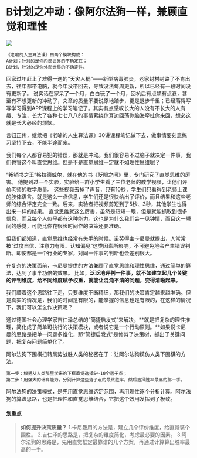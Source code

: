 # B计划之冲动：像阿尔法狗一样，兼顾直觉和理性
![](https://upload-images.jianshu.io/upload_images/3061147-026297f0b2fbe49f.png?imageMogr2/auto-orient/strip%7CimageView2/2/w/1240)

```
《老喻的人生算法课》由两个模块构成：
A计划：针对的是你内部世界的不确定性；
B计划，针对的是你外部世界的不确定性。
```
回家过年赶上了难得一遇的“天灾人祸”——新型病毒肺炎，老家封村封路了不肯出去，往年都带电脑，就今年没带回去，导致没法每周更新，所以已经有一段时间没有更新了。
说实话在家呆了一个月，白白玩了一个月，回杭后有点颓有点衰，甚至有不想更新的冲动了，文章的质量不要说原地踏步，更是退步千里；已经落得写写学习得到APP课程上的学习笔记了。其实有点感叹长大的人没有不长大的人有趣、专注，长大了各种七七八八的事情萦绕你耳边回荡你脑海牵扯你来回，想必这就是长大必经的烦恼。

言归正传，继续把《老喻的人生算法课》30讲课程笔记做下去，做事情要刻意练习坚持下去，不能半途而废。

我们每个人都容易犯的错误，那就是冲动。我们很容易不过脑子就决定一件事，我们也管这个叫直觉思维。但是不是直觉思维一定就不如理性思维呢？

“畅销书之王”格拉德威尔，就在他的书《眨眼之间》里，专门研究了直觉思维的厉害。
他提到过一个实验，实验给一群小学生看了三位老师的教学视频，让他们评价老师的教学质量。
这些视频去掉了声音，只有10秒，学生们只看得到老师上课的肢体语言。就是这么一点信息，学生们还是很快给出了评价，而且结果和这些老师的综合评定完全一致。后来，实验者把视频剪短到了5秒、3秒，其他学生也得出来一样的结果。
直觉思维就这么厉害，虽然是短短一眼，但是就能抓取到很多信息，而且每个人似乎都有这种能力。这也是为什么我们会一见钟情，而且这一瞬间的感觉，可能比你花很长时间作的决策还要准确。

但我们都知道，直觉思维也经常有失手的时候。诺奖得主卡尼曼就提出，人常常被“过度自信、注意力有限、认知偏见”这类因素所影响，不可避免地会产生错误判断。即使都是一个行业的专家，对同一件事的判断也会差别很大。

在复杂的决策面前，卡尼曼提供的方法兼顾了直觉思维和理性思维，通过简单的算法，达到了事半功倍的效果。
比如，**泛泛地评判一件事，就不如建立起几个关键的评判维度，给不同维度赋予权重，就能让混沌不清的问题，变得清晰起来。**

我们顺着这个思路往下走，只要维度不断精细，那我们的决策肯定越来越准确。但是真实的情况是，我们的时间是有限的，能掌握的信息也是有限的，在这样的情况下，我们可以怎么作决策呢？

通过德国社会心理学家吉仁泽总结的“简捷启发式”来解决，**就是把复杂的理性推理，简化成了简单可执行的决策模块，或者说它是一个行动原则。**如果说卡尼曼的思路是把单一问题多维化，那“简捷启发式”是修剪了决策树，抓出了关键问题，把复杂问题简单化了。

阿尔法狗下围棋扭转局势战胜人类的秘密在于：让阿尔法狗模仿人类下围棋的方法。
```
第一步：根据从人类那里学来的下棋直觉选择5～10个落子点；
第二步：用强大的计算能力，分别计算这些落子点的最终胜率，然后选择胜率最高的那一手。
```
阿尔法狗的决策模式，是先用直觉思维选定范围，再用理性逐个分析计算。阿尔法狗的算法思路，也是把理性和直觉思维结合，它把这个效用发挥到了极致。

#### 划重点
>**如何提升决策质量？**
>1.卡尼曼用的方法是，建立几个评价维度，给直觉装个围栏。
>2.吉仁泽的思路是，把复杂的维度简化，考虑最必要的因素。
>3.阿尔法狗的思路是，先用直觉框定最靠谱的几个方案，再通过计算算出胜率最高的一手。

